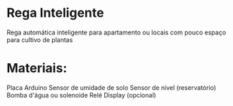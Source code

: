 # Rega Inteligente
 Rega automática inteligente para apartamento ou locais com pouco espaço para cultivo de plantas

 # Materiais:

Placa Arduino
Sensor de umidade de solo
Sensor de nível (reservatório)
Bomba d'água ou solenoide
Relé
Display (opcional)


